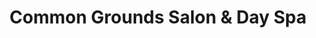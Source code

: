 ---
title: "Common Grounds Salon & Day Spa"
url: /barnwell/common-grounds-salon-and-day-spa/
shop: hairdresser
---